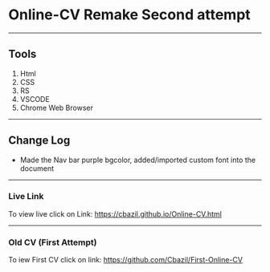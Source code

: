 # Online-CV Remake Second attempt
---
## Tools
1. Html
2. CSS
3. RS
4. VSCODE
6. Chrome Web Browser 
---
## Change Log
- Made the Nav bar purple bgcolor, added/imported custom font into the document
---
### Live Link
To view live click on Link: https://cbazil.github.io/Online-CV.html

---
### Old CV (First Attempt)
To iew First CV click on link: https://github.com/Cbazil/First-Online-CV